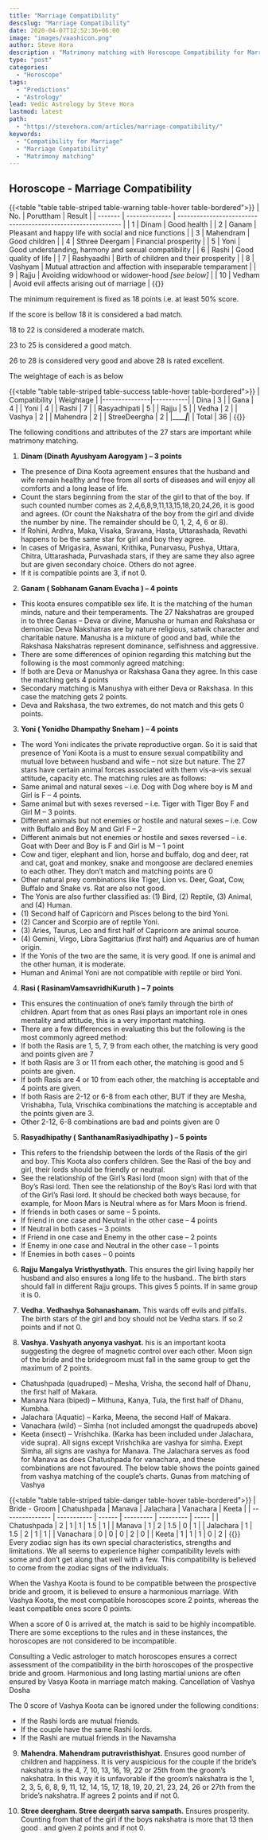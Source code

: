 ```yaml
---
title: "Marriage Compatibility"
descslug: "Marriage Compatibility"
date: 2020-04-07T12:52:36+06:00
image: "images/vaashicon.png"
author: Steve Hora
description : "Matrimony matching with Horoscope Compatibility for Marriage Vedic Astrology"
type: "post"
categories: 
  - "Horoscope"
tags:
  - "Predictions"
  - "Astrology"
lead: Vedic Astrology by Steve Hora
lastmod: latest 
path:
  - "https://stevehora.com/articles/marriage-compatibility/"
keywords:
  - "Compatibility for Marriage"
  - "Marriage Compatibility"
  - "Matrimony matching"
---
```


## Horoscope - Marriage Compatibility

{{<table "table table-striped table-warning table-hover table-bordered">}}
| No. | Poruttham  | Result                                                   |
| ------- | -------------- | ------------------------------------------------------------ |
| 1       | Dinam          | Good health                                                  |
| 2       | Ganam          | Pleasant and happy life with social and nice functions       |
| 3       | Mahendram      | Good children                                                |
| 4       | Sthree Deergam | Financial prosperity                                         |
| 5       | Yoni           | Good understanding, harmony and sexual compatibility         |
| 6       | Rashi          | Good quality of life                                         |
| 7       | Rashyaadhi     | Birth of children and their prosperity                       |
| 8       | Vashyam        | Mutual attraction and affection with inseparable temparament |
| 9       | Rajju          | Avoiding widowhood or widower-hood *[see below]*             |
| 10      | Vedham         | Avoid evil affects arising out of marriage                   |
{{</table>}}

The minimum requirement is fixed as 18 points i.e. at least 50% score.

If the score is bellow 18 it is considered a bad match.

18 to 22 is considered a moderate match.

23 to 25 is considered a good match.

26 to 28 is considered very good and above 28 is rated excellent.

The weightage of each is as below

{{<table "table table-striped table-success table-hover table-bordered">}}
| Compatibility | Weightage |
|---------------|-----------|
| Dina          |     	3   |
| Gana          |       4   |
| Yoni          |       4   |
| Rashi         |       7   |
| Rasyadhipati  | 		5   |
| Rajju         |       5   |
| Vedha         |     	2   |
| Vashya        |    	2   |
| Mahendra      | 		2   |
| StreeDeergha 	|		2   |
|_______________|___________|
| Total         |      36   |
{{</table>}}

The following conditions and attributes of the 27 stars are important while matrimony matching.

1. **Dinam (Dinath Ayushyam Aarogyam ) – 3 points**
- The presence of Dina Koota agreement ensures that the husband and wife remain healthy and free from all sorts of diseases and will enjoy all comforts and a long lease of life.
- Count the stars beginning from the star of the girl to that of the boy. If such counted number comes as 2,4,6,8,9,11,13,15,18,20,24,26, it is good and agrees. (Or count the Nakshatra of the boy from the girl and divide the number by nine. The remainder should be 0, 1, 2, 4, 6 or 8).
- If Rohini, Ardhra, Maka, Visaka, Sravana, Hasta, Uttarashada, Revathi happens to be the same star for girl and boy they agree.
- In cases of Mrigasira, Aswani, Krithika, Punarvasu, Pushya, Uttara, Chitra, Uttarashada, Purvashada stars, if they are same they also agree but are given secondary choice. Others do not agree.
- If it is compatible points are 3, if not 0.

2. **Ganam ( Sobhanam Ganam Evacha ) – 4 points**
- This koota ensures compatible sex life. It is the matching of the human minds, nature and their temperaments. The 27 Nakshatras are grouped in to three Ganas – Deva or divine, Manusha or human and Rakshasa or demoniac Deva Nakshatras are by nature religious, satwik character and charitable nature.
Manusha is a mixture of good and bad, while the Rakshasa Nakshatras represent dominance, selfishness and aggressive.
- There are some differences of opinion regarding this matching but the following is the most commonly agreed matching:
- If both are Deva or Manushya or Rakshasa Gana they agree. In this case the matching gets 4 points
- Secondary matching is Manushya with either Deva or Rakshasa. In this case the matching gets 2 points.
- Deva and Rakshasa, the two extremes, do not match and this gets 0 points.

3. **Yoni ( Yonidho Dhampathy Sneham ) – 4 points**
- The word Yoni indicates the private reproductive organ. So it is said that presence of Yoni Koota is a must to ensure sexual compatibility and mutual love between husband and wife – not size but nature. The 27 stars have certain animal forces associated with them vis-a-vis sexual attitude, capacity etc. The matching rules are as follows:
- Same animal and natural sexes – i.e. Dog with Dog where boy is M and Girl is F – 4 points.
- Same animal but with sexes reversed – i.e. Tiger with Tiger Boy F and Girl M – 3 points.
- Different animals but not enemies or hostile and natural sexes – i.e. Cow with Buffalo and Boy M and Girl F – 2
- Different animals but not enemies or hostile and sexes reversed – i.e. Goat with Deer and Boy is F and Girl is M – 1 point
- Cow and tiger, elephant and lion, horse and buffalo, dog and deer, rat and cat, goat and monkey, snake and mongoose are declared enemies to each other. They don’t match and matching points are 0
- Other natural prey combinations like Tiger, Lion vs. Deer, Goat, Cow, Buffalo and Snake vs. Rat are also not good.
- The Yonis are also further classified as: (1) Bird, (2) Reptile, (3) Animal, and (4) Human.
- (1) Second half of Capricorn and Pisces belong to the bird Yoni.
- (2) Cancer and Scorpio are of reptile Yoni.
- (3) Aries, Taurus, Leo and first half of Capricorn are animal source.
- (4) Gemini, Virgo, Libra Sagittarius (first half) and Aquarius are of human origin.
- If the Yonis of the two are the same, it is very good. If one is animal and the other human, it is moderate.
- Human and Animal Yoni are not compatible with reptile or bird Yoni.

4. **Rasi ( RasinamVamsavridhiKuruth ) – 7 points**
- This ensures the continuation of one’s family through the birth of children. Apart from that as ones Rasi plays an important role in ones mentality and attitude, this is a very important matching.
- There are a few differences in evaluating this but the following is the most commonly agreed method:
- If both the Rasis are 1, 5, 7, 9 from each other, the matching is very good and points given are 7
- If both Rasis are 3 or 11 from each other, the matching is good and 5 points are given.
- If both Rasis are 4 or 10 from each other, the matching is acceptable and 4 points are given.
- If both Rasis are 2-12 or 6-8 from each other, BUT if they are Mesha, Vrishabha, Tula, Vrischika combinations the matching is acceptable and the points given are 3.
- Other 2-12, 6-8 combinations are bad and points given are 0

5. **Rasyadhipathy ( SanthanamRasiyadhipathy ) – 5 points**
- This refers to the friendship between the lords of the Rasis of the girl and boy. This Koota also confers children. See the Rasi of the boy and girl, their lords should be friendly or neutral.
- See the relationship of the Girl’s Rasi lord (moon sign) with that of the Boy’s Rasi lord. Then see the relationship of the Boy’s Rasi lord with that of the Girl’s Rasi lord. It should be checked both ways because, for example, for Moon Mars is Neutral where as for Mars Moon is friend.
- If friends in both cases or same – 5 points.
- If friend in one case and Neutral in the other case – 4 points
- If Neutral in both cases – 3 points
- If Friend in one case and Enemy in the other case – 2 points
- If Enemy in one case and Neutral in the other case – 1 points
- If Enemies in both cases – 0 points

6. **Rajju Mangalya Vristhysthyath.** This ensures the girl living happily her husband and also ensures a long life to the husband.. The birth stars should fall in different Rajju groups. This gives 5 points. If in same group it is 0.

7. **Vedha. Vedhashya Sohanashanam.** This wards off evils and pitfalls. The birth stars of the girl and boy should not be Vedha stars. If so 2 points and if not 0.

8. **Vashya. Vashyath anyonya vashyat.**
his is an important koota suggesting the degree of magnetic control over each other. Moon sign of the bride and the bridegroom must fall in the same group to get the maximum of 2 points.
- Chatushpada (quadruped) – Mesha, Vrisha, the second half of Dhanu, the first half of Makara.
- Manava Nara (biped) – Mithuna, Kanya, Tula, the first half of Dhanu, Kumbha.
- Jalachara (Aquatic) – Karka, Meena, the second Half of Makara.
- Vanachara (wild) – Simha (not included amongst the quadrupeds above)
- Keeta (insect) – Vrishchika. (Karka has been included under Jalachara, vide supra).
All signs except Vrishchika are vashya for simha. Exept Simha, all signs are vashya for Manava. The Jalachara serves as food for Manava as does Chatushpada for vanachara, and these combinations are not favoured. The below table shows the points gained from vashya matching of the couple’s charts.
Gunas from matching of Vashya

{{<table "table table-striped table-danger table-hover table-bordered">}}
| Bride - Groom | Chatushpada | Manava | Jalachara | Vanachara | Keeta |
| --------------- | ----------- | ------ | --------- | --------- | ----- |
| Chatushpada     | 2           | 1      | 1         | 1.5       | 1     |
| Manava          | 1           | 2      | 1.5       | 0         | 1     |
| Jalachara       | 1           | 1.5    | 2         | 1         | 1     |
| Vanachara       | 0           | 0      | 0         | 2         | 0     |
| Keeta           | 1           | 1      | 1         | 0         | 2     |
{{</table>}}
Every zodiac sign has its own special characteristics, strengths and limitations. We all seems to experience higher compatibility levels with some and don’t get along that well with a few. This compatibility is believed to come from the zodiac signs of the individuals.

When the Vashya Koota is found to be compatible between the prospective bride and groom, it is believed to ensure a harmonious marriage. With Vashya Koota, the most compatible horoscopes score 2 points, whereas the least compatible ones score 0 points.

When a score of 0 is arrived at, the match is said to be highly incompatible. There are some exceptions to the rules and in these instances, the horoscopes are not considered to be incompatible.

Consulting a Vedic astrologer to match horoscopes ensures a correct assessment of the compatibility in the birth horoscopes of the prospective bride and groom. Harmonious and long lasting martial unions are often ensured by Vasya Koota in marriage match making.
Cancellation of Vashya Dosha

The 0 score of Vashya Koota can be ignored under the following conditions:

- If the Rashi lords are mutual friends.
- If the couple have the same Rashi lords.
- If the Rashi are mutual friends in the Navamsha

9. **Mahendra. Mahendram putravristhishyat.**
Ensures good number of children and happiness. It is very auspicious for the couple if the bride’s nakshatra is the 4, 7, 10, 13, 16, 19, 22 or 25th from the groom’s nakshatra. In this way it is unfavorable if the groom’s nakshatra is the 1, 2, 3, 5, 6, 8, 9, 11, 12, 14, 15, 17, 18, 19, 20, 21, 23, 24, 26 or 27th from the bride’s nakshatra. If agrees 2 points and if not 0.

10. **Stree deergham. Stree deergath sarva sampath.**
Ensures prosperity. Counting from that of the girl if the boys nakshatra is more that 13 then good . and given 2 points and if not 0.
